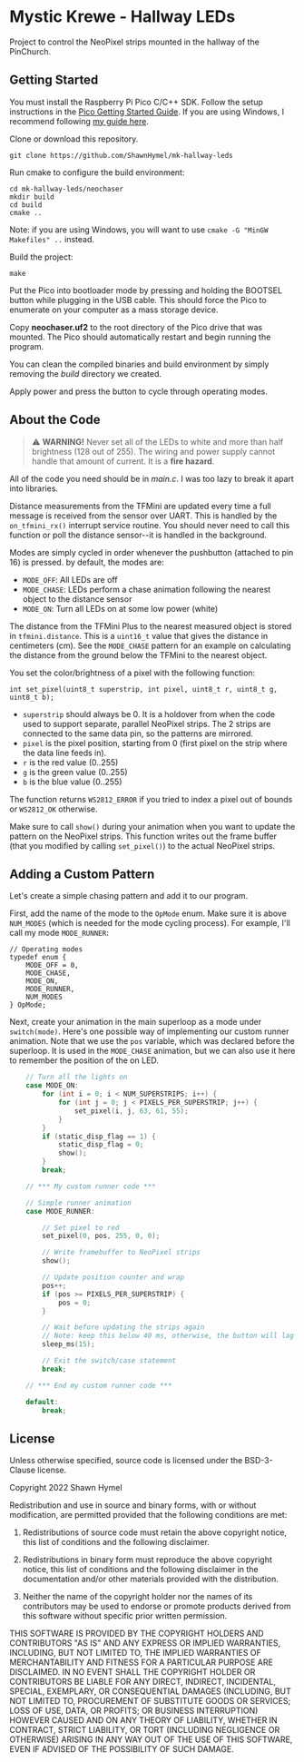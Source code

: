 # Mystic Krewe - Hallway LEDs

Project to control the NeoPixel strips mounted in the hallway of the PinChurch.

## Getting Started

You must install the Raspberry Pi Pico C/C++ SDK. Follow the setup instructions in the [Pico Getting Started Guide](https://datasheets.raspberrypi.com/pico/getting-started-with-pico.pdf). If you are using Windows, I recommend following [my guide here](https://shawnhymel.com/2096/how-to-set-up-raspberry-pi-pico-c-c-toolchain-on-windows-with-vs-code/).

Clone or download this repository.

```
git clone https://github.com/ShawnHymel/mk-hallway-leds
```

Run cmake to configure the build environment:

```
cd mk-hallway-leds/neochaser
mkdir build
cd build
cmake ..
```

Note: if you are using Windows, you will want to use `cmake -G "MinGW Makefiles" ..` instead.

Build the project:

```
make
```

Put the Pico into bootloader mode by pressing and holding the BOOTSEL button while plugging in the USB cable. This should force the Pico to enumerate on your computer as a mass storage device.

Copy **neochaser.uf2** to the root directory of the Pico drive that was mounted. The Pico should automatically restart and begin running the program.

You can clean the compiled binaries and build environment by simply removing the *build* directory we created.

Apply power and press the button to cycle through operating modes.

## About the Code

> :warning: **WARNING!** Never set all of the LEDs to white and more than half brightness (128 out of 255). The wiring and power supply cannot handle that amount of current. It is a **fire hazard**.

All of the code you need should be in *main.c*. I was too lazy to break it apart into libraries.

Distance measurements from the TFMini are updated every time a full message is received from the sensor over UART. This is handled by the `on_tfmini_rx()` interrupt service routine. You should never need to call this function or poll the distance sensor--it is handled in the background.

Modes are simply cycled in order whenever the pushbutton (attached to pin 16) is pressed. by default, the modes are:

 * `MODE_OFF`: All LEDs are off
 * `MODE_CHASE`: LEDs perform a chase animation following the nearest object to the distance sensor
 * `MODE_ON`: Turn all LEDs on at some low power (white)

The distance from the TFMini Plus to the nearest measured object is stored in `tfmini.distance`. This is a `uint16_t` value that gives the distance in centimeters (cm). See the `MODE_CHASE` pattern for an example on calculating the distance from the ground below the TFMini to the nearest object.

You set the color/brightness of a pixel with the following function:

```
int set_pixel(uint8_t superstrip, int pixel, uint8_t r, uint8_t g, uint8_t b);
```

* `superstrip` should always be 0. It is a holdover from when the code used to support separate, parallel NeoPixel strips. The 2 strips are connected to the same data pin, so the patterns are mirrored.
* `pixel` is the pixel position, starting from 0 (first pixel on the strip where the data line feeds in). 
* `r` is the red value (0..255)
* `g` is the green value (0..255)
* `b` is the blue value (0..255)


The function returns `WS2812_ERROR` if you tried to index a pixel out of bounds or `WS2812_OK` otherwise.

Make sure to call `show()` during your animation when you want to update the pattern on the NeoPixel strips. This function writes out the frame buffer (that you modified by calling `set_pixel()`) to the actual NeoPixel strips.

## Adding a Custom Pattern

Let's create a simple chasing pattern and add it to our program.

First, add the name of the mode to the `OpMode` enum. Make sure it is above `NUM_MODES` (which is needed for the mode cycling process). For example, I'll call my mode `MODE_RUNNER`:

```
// Operating modes
typedef enum {
    MODE_OFF = 0,
    MODE_CHASE,
    MODE_ON,
    MODE_RUNNER,
    NUM_MODES
} OpMode;
```

Next, create your animation in the main superloop as a mode under `switch(mode)`. Here's one possible way of implementing our custom runner animation. Note that we use the `pos` variable, which was declared before the superloop. It is used in the `MODE_CHASE` animation, but we can also use it here to remember the position of the on LED.

```c
    // Turn all the lights on
    case MODE_ON:
        for (int i = 0; i < NUM_SUPERSTRIPS; i++) {
            for (int j = 0; j < PIXELS_PER_SUPERSTRIP; j++) {
                set_pixel(i, j, 63, 61, 55);
            }
        }
        if (static_disp_flag == 1) {
            static_disp_flag = 0;
            show();
        }
        break;

    // *** My custom runner code ***

    // Simple runner animation
    case MODE_RUNNER:

        // Set pixel to red
        set_pixel(0, pos, 255, 0, 0);

        // Write framebuffer to NeoPixel strips
        show();

        // Update position counter and wrap
        pos++;
        if (pos >= PIXELS_PER_SUPERSTRIP) {
            pos = 0;
        }

        // Wait before updating the strips again
        // Note: keep this below 40 ms, otherwise, the button will lag
        sleep_ms(15);

        // Exit the switch/case statement
        break;

    // *** End my custom runner code ***

    default:
        break;
```

## License

Unless otherwise specified, source code is licensed under the BSD-3-Clause license.

Copyright 2022 Shawn Hymel

Redistribution and use in source and binary forms, with or without modification, are permitted provided that the following conditions are met:

1. Redistributions of source code must retain the above copyright notice, this list of conditions and the following disclaimer.

2. Redistributions in binary form must reproduce the above copyright notice, this list of conditions and the following disclaimer in the documentation and/or other materials provided with the distribution.

3. Neither the name of the copyright holder nor the names of its contributors may be used to endorse or promote products derived from this software without specific prior written permission.

THIS SOFTWARE IS PROVIDED BY THE COPYRIGHT HOLDERS AND CONTRIBUTORS "AS IS" AND ANY EXPRESS OR IMPLIED WARRANTIES, INCLUDING, BUT NOT LIMITED TO, THE IMPLIED WARRANTIES OF MERCHANTABILITY AND FITNESS FOR A PARTICULAR PURPOSE ARE DISCLAIMED. IN NO EVENT SHALL THE COPYRIGHT HOLDER OR CONTRIBUTORS BE LIABLE FOR ANY DIRECT, INDIRECT, INCIDENTAL, SPECIAL, EXEMPLARY, OR CONSEQUENTIAL DAMAGES (INCLUDING, BUT NOT LIMITED TO, PROCUREMENT OF SUBSTITUTE GOODS OR SERVICES; LOSS OF USE, DATA, OR PROFITS; OR BUSINESS INTERRUPTION) HOWEVER CAUSED AND ON ANY THEORY OF LIABILITY, WHETHER IN CONTRACT, STRICT LIABILITY, OR TORT (INCLUDING NEGLIGENCE OR OTHERWISE) ARISING IN ANY WAY OUT OF THE USE OF THIS SOFTWARE, EVEN IF ADVISED OF THE POSSIBILITY OF SUCH DAMAGE.